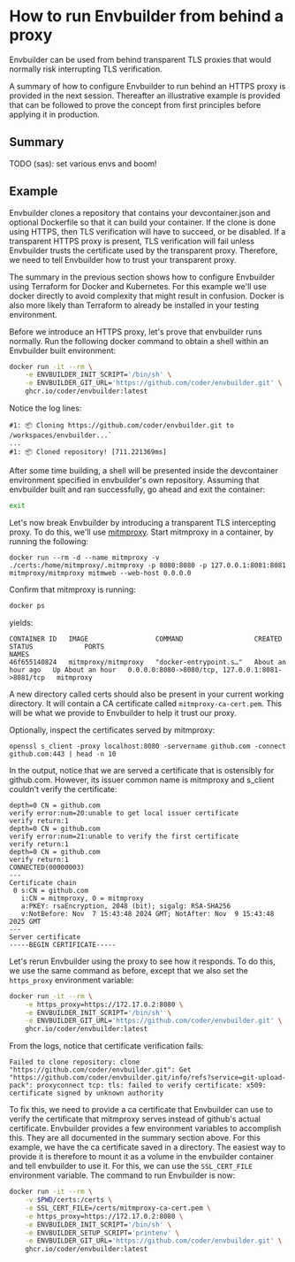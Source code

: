 # How to run Envbuilder from behind a proxy

Envbuilder can be used from behind transparent TLS proxies that would normally risk interrupting TLS verification.

A summary of how to configure Envbuilder to run behind an HTTPS proxy is provided in the next session. Thereafter an illustrative example is provided that can be followed to prove the concept from first principles before applying it in production.

## Summary
TODO (sas): set various envs and boom!

## Example
Envbuilder clones a repository that contains your devcontainer.json and optional Dockerfile so that it can build your container. If the clone is done using HTTPS, then TLS verification will have to succeed, or be disabled. If a transparent HTTPS proxy is present, TLS verification will fail unless Envbuilder trusts the certificate used by the transparent proxy. Therefore, we need to tell Envbuilder how to trust your transparent proxy. 

The summary in the previous section shows how to configure Envbuilder using Terraform for Docker and Kubernetes. For this example we'll use docker directly to avoid complexity that might result in confusion. Docker is also more likely than Terraform to already be installed in your testing environment.

Before we introduce an HTTPS proxy, let's prove that envbuilder runs normally. Run the following docker command to obtain a shell within an Envbuilder built environment:
```bash
docker run -it --rm \
    -e ENVBUILDER_INIT_SCRIPT='/bin/sh' \
    -e ENVBUILDER_GIT_URL='https://github.com/coder/envbuilder.git' \
    ghcr.io/coder/envbuilder:latest
```

Notice the log lines:
```
#1: 📦 Cloning https://github.com/coder/envbuilder.git to /workspaces/envbuilder...`
...
#1: 📦 Cloned repository! [711.221369ms]
```

After some time building, a shell will be presented inside the devcontainer environment specified in envbuilder's own repository. Assuming that envbuilder built and ran successfully, go ahead and exit the container:
```bash
exit
```

Let's now break Envbuilder by introducing a transparent TLS intercepting proxy. To do this, we'll use [mitmproxy](https://mitmproxy.org/). Start mitmproxy in a container, by running the following:
```
docker run --rm -d --name mitmproxy -v ./certs:/home/mitmproxy/.mitmproxy -p 8080:8080 -p 127.0.0.1:8081:8081 mitmproxy/mitmproxy mitmweb --web-host 0.0.0.0
```

Confirm that mitmproxy is running:
```bash
docker ps
```
yields:
```
CONTAINER ID   IMAGE                 COMMAND                  CREATED             STATUS             PORTS                                              NAMES
46f655140824   mitmproxy/mitmproxy   "docker-entrypoint.s…"   About an hour ago   Up About an hour   0.0.0.0:8080->8080/tcp, 127.0.0.1:8081->8081/tcp   mitmproxy
```

A new directory called certs should also be present in your current working directory. It will contain a CA certificate called  `mitmproxy-ca-cert.pem`. This will be what we provide to Envbuilder to help it trust our proxy.

Optionally, inspect the certificates served by mitmproxy:
```
openssl s_client -proxy localhost:8080 -servername github.com -connect github.com:443 | head -n 10
```
In the output, notice that we are served a certificate that is ostensibly for github.com. However, its issuer common name is mitmproxy and s_client couldn't verify the certificate:
```
depth=0 CN = github.com
verify error:num=20:unable to get local issuer certificate
verify return:1
depth=0 CN = github.com
verify error:num=21:unable to verify the first certificate
verify return:1
depth=0 CN = github.com
verify return:1
CONNECTED(00000003)
---
Certificate chain
 0 s:CN = github.com
   i:CN = mitmproxy, O = mitmproxy
   a:PKEY: rsaEncryption, 2048 (bit); sigalg: RSA-SHA256
   v:NotBefore: Nov  7 15:43:48 2024 GMT; NotAfter: Nov  9 15:43:48 2025 GMT
---
Server certificate
-----BEGIN CERTIFICATE-----
```

Let's rerun Envbuilder using the proxy to see how it responds. To do this, we use the same command as before, except that we also set the `https_proxy` environment variable:
```bash
docker run -it --rm \
    -e https_proxy=https://172.17.0.2:8080 \
    -e ENVBUILDER_INIT_SCRIPT='/bin/sh' \
    -e ENVBUILDER_GIT_URL='https://github.com/coder/envbuilder.git' \
    ghcr.io/coder/envbuilder:latest
```
From the logs, notice that certificate verification fails:
```
Failed to clone repository: clone "https://github.com/coder/envbuilder.git": Get "https://github.com/coder/envbuilder.git/info/refs?service=git-upload-pack": proxyconnect tcp: tls: failed to verify certificate: x509: certificate signed by unknown authority
```

To fix this, we need to provide a ca certificate that Envbuilder can use to verify the certificate that mitmproxy serves instead of github's actual certificate. Envbuilder provides a few environment variables to accomplish this. They are all documented in the summary section above. For this example, we have the ca certificate saved in a directory. The easiest way to provide it is therefore to mount it as a volume in the envbuilder container and tell envbuilder to use it. For this, we can use the `SSL_CERT_FILE` environment variable. The command to run Envbuilder is now:
```bash
docker run -it --rm \
    -v $PWD/certs:/certs \
    -e SSL_CERT_FILE=/certs/mitmproxy-ca-cert.pem \
    -e https_proxy=https://172.17.0.2:8080 \
    -e ENVBUILDER_INIT_SCRIPT='/bin/sh' \
    -e ENVBUILDER_SETUP_SCRIPT='printenv' \
    -e ENVBUILDER_GIT_URL='https://github.com/coder/envbuilder.git' \
    ghcr.io/coder/envbuilder:latest
```

